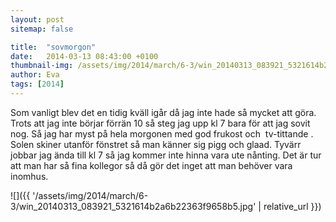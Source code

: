 ```yaml
---
layout: post
sitemap: false

title:  "sovmorgon"
date:   2014-03-13 08:43:00 +0100
thumbnail-img: /assets/img/2014/march/6-3/win_20140313_083921_5321614b2a6b22363f9658b5.jpg
author: Eva
tags: [2014]
---
```


Som vanligt blev det en tidig kväll igår då jag inte hade så mycket att göra. Trots att jag inte börjar förrän 10 så steg jag upp kl 7 bara för att jag sovit nog. Så jag har myst på hela morgonen med god frukost och  tv-tittande . Solen skiner utanför fönstret så man känner sig pigg och glaad. Tyvärr jobbar jag ända till kl 7 så jag kommer inte hinna vara ute nånting. Det är tur att man har så fina kollegor så då gör det inget att man behöver vara inomhus.

![]({{ '/assets/img/2014/march/6-3/win_20140313_083921_5321614b2a6b22363f9658b5.jpg'  | relative_url }})

